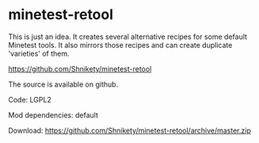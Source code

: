 # minetest-retool

This is just an idea.  It creates several alternative recipes for some default Minetest tools.  It also mirrors those recipes and can create duplicate 'varieties' of them.

https://github.com/Shnikety/minetest-retool

The source is available on github.

Code: LGPL2

Mod dependencies: default

Download: https://github.com/Shnikety/minetest-retool/archive/master.zip
